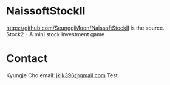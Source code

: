 # NaissoftStockII
https://github.com/SeunggiMoon/NaissoftStockII is the source. <br>
Stock2 - A mini stock investment game

# Contact

Kyungje Cho email: jkjk396@gmail.com
Test
